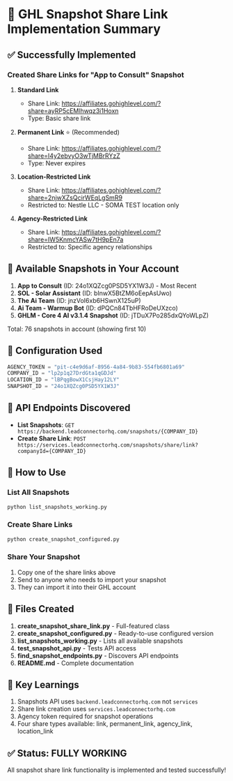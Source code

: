 # 🎉 GHL Snapshot Share Link Implementation Summary

## ✅ Successfully Implemented

### Created Share Links for "App to Consult" Snapshot

1. **Standard Link**
   - Share Link: https://affiliates.gohighlevel.com/?share=ayRP5cEMlhwqz3i1Hoxn
   - Type: Basic share link

2. **Permanent Link** ⭐ (Recommended)
   - Share Link: https://affiliates.gohighlevel.com/?share=I4y2ebvyO3wTjMBrRYzZ
   - Type: Never expires

3. **Location-Restricted Link**
   - Share Link: https://affiliates.gohighlevel.com/?share=2njwXZsQcirWEqLgSmR9
   - Restricted to: Nestle LLC - SOMA TEST location only

4. **Agency-Restricted Link**
   - Share Link: https://affiliates.gohighlevel.com/?share=IW5KnmcYASw7tH9pEn7a
   - Restricted to: Specific agency relationships

## 📸 Available Snapshots in Your Account

1. **App to Consult** (ID: 24o1XQZcg0PSD5YX1W3J) - Most Recent
2. **SOL - Solar Assistant** (ID: bInwX5BtZM6oEepAsUwo)
3. **The Ai Team** (ID: jnzVoI6xb6HSwnX125uP)
4. **Ai Team - Warmup Bot** (ID: dPQCn84TbHFRoDeUXzco)
5. **GHLM - Core 4 AI v3.1.4 Snapshot** (ID: jTDuX7Po285dxQYoWLpZ)

Total: 76 snapshots in account (showing first 10)

## 🔧 Configuration Used

```python
AGENCY_TOKEN = "pit-c4e9d6af-8956-4a84-9b83-554fb6801a69"
COMPANY_ID = "lp2p1q27DrdGta1qGDJd"
LOCATION_ID = "lBPqgBowX1CsjHay12LY"
SNAPSHOT_ID = "24o1XQZcg0PSD5YX1W3J"
```

## 📡 API Endpoints Discovered

- **List Snapshots**: `GET https://backend.leadconnectorhq.com/snapshots/{COMPANY_ID}`
- **Create Share Link**: `POST https://services.leadconnectorhq.com/snapshots/share/link?companyId={COMPANY_ID}`

## 🚀 How to Use

### List All Snapshots
```bash
python list_snapshots_working.py
```

### Create Share Links
```bash
python create_snapshot_configured.py
```

### Share Your Snapshot
1. Copy one of the share links above
2. Send to anyone who needs to import your snapshot
3. They can import it into their GHL account

## 📁 Files Created

1. **create_snapshot_share_link.py** - Full-featured class
2. **create_snapshot_configured.py** - Ready-to-use configured version
3. **list_snapshots_working.py** - Lists all available snapshots
4. **test_snapshot_api.py** - Tests API access
5. **find_snapshot_endpoints.py** - Discovers API endpoints
6. **README.md** - Complete documentation

## 🎯 Key Learnings

1. Snapshots API uses `backend.leadconnectorhq.com` not `services`
2. Share link creation uses `services.leadconnectorhq.com`
3. Agency token required for snapshot operations
4. Four share types available: link, permanent_link, agency_link, location_link

## ✅ Status: FULLY WORKING

All snapshot share link functionality is implemented and tested successfully!